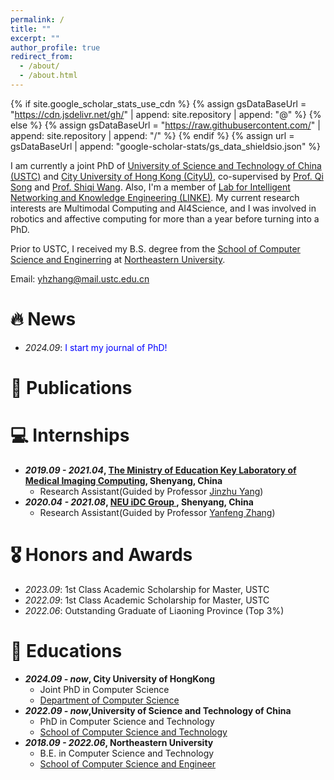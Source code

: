 ```yaml
---
permalink: /
title: ""
excerpt: ""
author_profile: true
redirect_from: 
  - /about/
  - /about.html
---
```


{% if site.google_scholar_stats_use_cdn %}
{% assign gsDataBaseUrl = "https://cdn.jsdelivr.net/gh/" | append: site.repository | append: "@" %}
{% else %}
{% assign gsDataBaseUrl = "https://raw.githubusercontent.com/" | append: site.repository | append: "/" %}
{% endif %}
{% assign url = gsDataBaseUrl | append: "google-scholar-stats/gs_data_shieldsio.json" %}

<span class='anchor' id='about-me'></span>

I am currently a joint PhD of [University of Science and Technology of China (USTC)](https://www.ustc.edu.cn) and [City University of Hong Kong (CityU)](https://www.cityu.edu.hk), co-supervised by [Prof. Qi Song](https://songqi1990.github.io/) and [Prof. Shiqi Wang](https://www.cs.cityu.edu.hk/~shiqwang/). Also, I'm a member of [Lab for Intelligent Networking and Knowledge Engineering (LINKE)](https://linke.ustc.edu.cn/main.htm). My current research interests are Multimodal Computing and AI4Science, and I was involved in robotics and affective computing for more than a year before turning into a PhD.

Prior to USTC, I received my B.S. degree from the [School of Computer Science and Enginerring](http://www.cse.neu.edu.cn/) at [Northeastern University](http://www.neu.edu.cn/).

Email: yhzhang@mail.ustc.edu.cn 
<!-- Github: https://github.com/Octopus-Detective/-->


# 🔥 News
- *2024.09*: <font color=Blue>I start my journal of PhD!</font>

# 📝 Publications

# 💻 Internships
* __*2019.09 - 2021.04*, [The Ministry of Education Key Laboratory of Medical Imaging Computing](http://kyy.neu.edu.cn/2020/0410/c7035a167742/page.htm), Shenyang, China__
  - Research Assistant(Guided by Professor [Jinzhu Yang](http://www.cse.neu.edu.cn/2019/0312/c6641a157518/page.htm))
* __*2020.04 - 2021.08*, [NEU iDC Group ](https://idc-neu.github.io/), Shenyang, China__
  - Research Assistant(Guided by Professor [Yanfeng Zhang](http://faculty.neu.edu.cn/zhangyf/))

# 🎖 Honors and Awards
* *2023.09*: 1st Class Academic Scholarship for Master, USTC
* *2022.09*: 1st Class Academic Scholarship for Master, USTC
* *2022.06*: Outstanding Graduate of Liaoning Province (Top 3%)

# 📖 Educations
* __*2024.09 - now*, City University of HongKong__
  - Joint PhD in Computer Science
  - [Department of Computer Science](https://www.cs.cityu.edu.hk/) 
* __*2022.09 - now*,University of Science and Technology of China__
  - PhD in Computer Science and Technology
  - [School of Computer Science and Technology](https://www.cs.ustc.edu.cn)
* __*2018.09 - 2022.06*, Northeastern University__
  - B.E. in Computer Science and Technology
  - [School of Computer Science and Engineer](http://www.cse.neu.edu.cn/)


